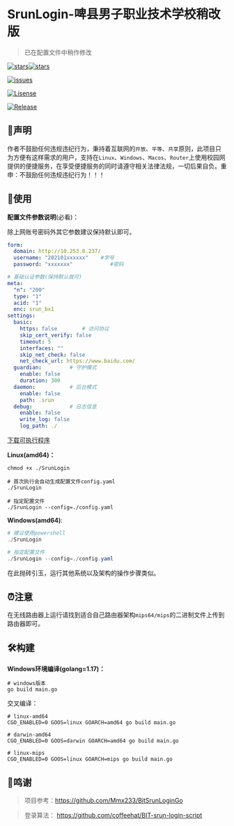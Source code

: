 # SrunLogin-啤县男子职业技术学校稍改版

> 已在配置文件中稍作修改

[![stars](https://img.shields.io/github/stars/bigbugcc/SrunLogin?style=flat-square)](https://github.com/bigbugcc/SrunLogin/stargazers)[![stars](https://img.shields.io/github/forks/bigbugcc/SrunLogin)](https://github.com/bigbugcc/SrunLogin/network/members)

[![issues](https://img.shields.io/github/issues/bigbugcc/SrunLogin?style=flat-square)](https://github.com/bigbugcc/SrunLogin/issues)

[![Lisense](https://img.shields.io/github/license/bigbugcc/SrunLogin?style=flat-square)](https://github.com/bigbugcc/SrunLogin/blob/main/LICENSE)

[![Release](https://img.shields.io/github/v/release/bigbugcc/SrunLogin?color=blueviolet&include_prereleases&style=flat-square)](https://github.com/bigbugcc/SrunLogin/releases)

## 🎨声明

​		作者不鼓励任何违规违纪行为，秉持着互联网的`开放`、`平等`、`共享`原则，此项目只为方便有这样需求的用户，支持在`Linux`、`Windows`、`Macos`、`Router`上使用校园网提供的便捷服务，在享受便捷服务的同时请遵守相关法律法规，一切后果自负。重申：不鼓励任何违规违纪行为！！！



## 📌使用

**配置文件参数说明**(必看)：

除上网账号密码外其它参数建议保持默认即可。

```yaml
form:
  domain: http://10.253.0.237/
  username: "202101xxxxxx"    #学号
  password: "xxxxxxx"			 #密码

# 基础认证参数(保持默认就可)
meta: 
  "n": "200"
  type: "1"
  acid: "1"
  enc: srun_bx1
settings:
  basic:
    https: false		# 访问协议
    skip_cert_verify: false
    timeout: 5
    interfaces: ""
    skip_net_check: false
    net_check_url: https://www.baidu.com/
  guardian: 		# 守护模式
    enable: false
    duration: 300
  daemon:			# 后台模式
    enable: false
    path: .srun
  debug:			# 日志信息
    enable: false
    write_log: false
    log_path: ./
```

[下载可执行程序](https://github.com/bigbugcc/SrunLogin/releases)

**Linux(amd64)：**

```shell
chmod +x ./SrunLogin

# 首次执行会自动生成配置文件config.yaml
./SrunLogin

# 指定配置文件
./SrunLogin --config=./config.yaml
```

**Windows(amd64)**:

```powershell
# 建议使用powershell
./SrunLogin

# 指定配置文件
./SrunLogin --config=./config.yaml
```

在此抛砖引玉，运行其他系统以及架构的操作步骤类似。

## ⏰注意

在无线路由器上运行请找到适合自己路由器架构`mips64/mips`的二进制文件上传到路由器即可。

## :hammer_and_wrench:构建

**Windows环境编译(golang=1.17)：**

```shell
# windows版本
go build main.go
```

交叉编译：

```shell
# linux-amd64
CGO_ENABLED=0 GOOS=linux GOARCH=amd64 go build main.go

# darwin-amd64
CGO_ENABLED=0 GOOS=darwin GOARCH=amd64 go build main.go

# linux-mips
CGO_ENABLED=0 GOOS=linux GOARCH=mips go build main.go
```

## 🎉鸣谢

> 项目参考：https://github.com/Mmx233/BitSrunLoginGo

> 登录算法： https://github.com/coffeehat/BIT-srun-login-script
